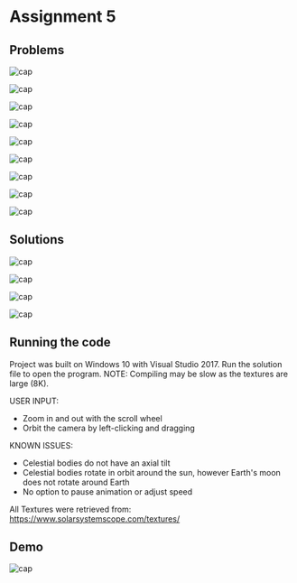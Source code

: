 # Assignment 5

## Problems

![cap](https://github.com/jasminecronin/intro-computer-graphics/blob/master/Assignment%205/images/cap1.png)

![cap](https://github.com/jasminecronin/intro-computer-graphics/blob/master/Assignment%205/images/cap2.png)

![cap](https://github.com/jasminecronin/intro-computer-graphics/blob/master/Assignment%205/images/cap3.png)

![cap](https://github.com/jasminecronin/intro-computer-graphics/blob/master/Assignment%205/images/cap4.png)

![cap](https://github.com/jasminecronin/intro-computer-graphics/blob/master/Assignment%205/images/cap5.png)

![cap](https://github.com/jasminecronin/intro-computer-graphics/blob/master/Assignment%205/images/cap6.png)

![cap](https://github.com/jasminecronin/intro-computer-graphics/blob/master/Assignment%205/images/cap7.png)

![cap](https://github.com/jasminecronin/intro-computer-graphics/blob/master/Assignment%205/images/cap8.png)

![cap](https://github.com/jasminecronin/intro-computer-graphics/blob/master/Assignment%205/images/cap9.png)

## Solutions

![cap](https://github.com/jasminecronin/intro-computer-graphics/blob/master/Assignment%205/images/sol1.png)

![cap](https://github.com/jasminecronin/intro-computer-graphics/blob/master/Assignment%205/images/sol2.png)

![cap](https://github.com/jasminecronin/intro-computer-graphics/blob/master/Assignment%205/images/sol3.png)

![cap](https://github.com/jasminecronin/intro-computer-graphics/blob/master/Assignment%205/images/sol4.png)

## Running the code

Project was built on Windows 10 with Visual Studio 2017. 
Run the solution file to open the program. 
NOTE: Compiling may be slow as the textures are large (8K).

USER INPUT:
 - Zoom in and out with the scroll wheel
 - Orbit the camera by left-clicking and dragging

KNOWN ISSUES:
 - Celestial bodies do not have an axial tilt
 - Celestial bodies rotate in orbit around the sun, however
   Earth's moon does not rotate around Earth
 - No option to pause animation or adjust speed

All Textures were retrieved from:
https://www.solarsystemscope.com/textures/

## Demo

![cap](https://github.com/jasminecronin/intro-computer-graphics/blob/master/Assignment%205/images/demo.gif)

